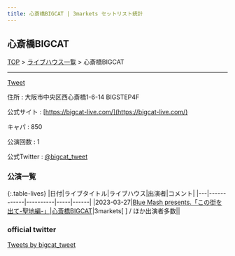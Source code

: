 ```yaml
---
title: 心斎橋BIGCAT | 3markets セットリスト統計
---
```

## 心斎橋BIGCAT

[TOP](/setlist/) > [ライブハウス一覧](livehouses.html) > 心斎橋BIGCAT

___

<a href="https://twitter.com/share?ref_src=twsrc%5Etfw" data-text="3markets[ ]セットリスト > 心斎橋BIGCAT" class="twitter-share-button" data-via="3markets" data-hashtags="3markets" data-related="3markets" data-show-count="false">Tweet</a>

住所
:    大阪市中央区西心斎橋1-6-14 BIGSTEP4F

公式サイト
:    [https://bigcat-live.com/](https://bigcat-live.com/)

キャパ
:    850

公演回数
: 1


公式Twitter
: <a href="https://twitter.com/bigcat_tweet">@bigcat_tweet</a>


### 公演一覧

{:.table-lives}
|日付|ライブタイトル|ライブハウス|出演者|コメント|
|---|------------|----------|-----|------|
|<span class="nowrap">2023-03-27</span>|[Blue Mash presents.「この街を出て-聖地編-」](live061.html)|[心斎橋BIGCAT](livehouse055.html)|3markets[ ] / ほか出演者多数||




### official twitter

<a class="twitter-timeline" href="https://twitter.com/bigcat_tweet?ref_src=twsrc%5Etfw">Tweets by bigcat_tweet</a> <script async src="https://platform.twitter.com/widgets.js" charset="utf-8"></script>


<script async src="https://platform.twitter.com/widgets.js" charset="utf-8"></script>